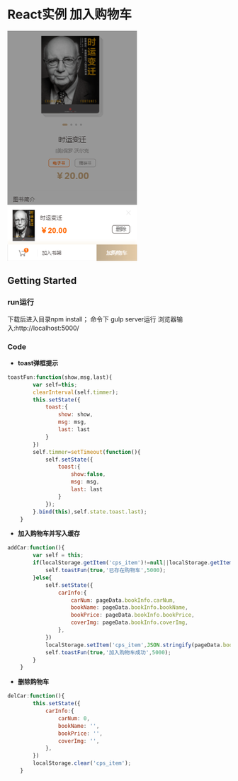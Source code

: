 # React实例 加入购物车

![image](https://github.com/qianqian978/shopcar/blob/master/src/images/carpic.png)

## Getting Started

### run运行

下载后进入目录npm install；
命令下 gulp server运行
浏览器输入:http://localhost:5000/

### Code

- **toast弹框提示**

```jsx
toastFun:function(show,msg,last){
        var self=this;
        clearInterval(self.timmer);  
        this.setState({
            toast:{
                show: show,
                msg: msg,
                last: last
            }
        })
        self.timmer=setTimeout(function(){
            self.setState({
                toast:{
                    show:false,
                    msg: msg,
                    last: last
                }
            });
        }.bind(this),self.state.toast.last);
    }
```

- **加入购物车并写入缓存**

```jsx
addCar:function(){
        var self = this;
        if(localStorage.getItem('cps_item')!=null||localStorage.getItem('cps_item')!=undefined){           
            self.toastFun(true,'已存在购物车',5000);
        }else{
            self.setState({
                carInfo:{
                    carNum: pageData.bookInfo.carNum,
                    bookName: pageData.bookInfo.bookName,
                    bookPrice: pageData.bookInfo.bookPrice,
                    coverImg: pageData.bookInfo.coverImg,
                },   
            })
            localStorage.setItem('cps_item',JSON.stringify(pageData.bookInfo));
            self.toastFun(true,'加入购物车成功',5000); 
        }  
    }
```
- **删除购物车**

```jsx
delCar:function(){
        this.setState({
            carInfo:{
                carNum: 0,
                bookName: '',
                bookPrice: '',
                coverImg: '',
            },   
        })
        localStorage.clear('cps_item');        
    }
```
